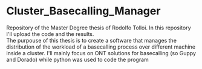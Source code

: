 # Cluster_Basecalling_Manager
Repository of the Master Degree thesis of Rodolfo Tolloi. In this repository I'll upload the code and the results.  
The purpouse of this thesis is to create a software that manages the distribution of the workload of a basecalling process over different machine inside a cluster. I'll mainly focus on ONT solutions for basecalling (so Guppy and Dorado) while python was used to code the program

